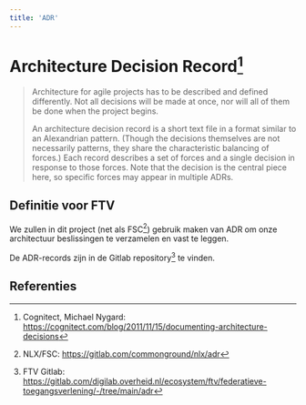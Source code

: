 ```yaml
---
title: 'ADR'
---
```


# Architecture Decision Record[^1]

> Architecture for agile projects has to be described and defined differently.
> Not all decisions will be made at once, nor will all of them be done when the project begins.
> 
> An architecture decision record is a short text file in a format similar to an Alexandrian pattern.
> (Though the decisions themselves are not necessarily patterns, they share the characteristic balancing of forces.)
> Each record describes a set of forces and a single decision in response to those forces. Note that the decision is the central piece here,
> so specific forces may appear in multiple ADRs.

## Definitie voor FTV

We zullen in dit project (net als FSC[^2]) gebruik maken van ADR om onze architectuur beslissingen te verzamelen en vast te leggen.

De ADR-records zijn in de Gitlab repository[^3] te vinden.

## Referenties

[^1]: Cognitect, Michael Nygard: https://cognitect.com/blog/2011/11/15/documenting-architecture-decisions
[^2]: NLX/FSC: https://gitlab.com/commonground/nlx/adr
[^3]: FTV Gitlab: https://gitlab.com/digilab.overheid.nl/ecosystem/ftv/federatieve-toegangsverlening/-/tree/main/adr
